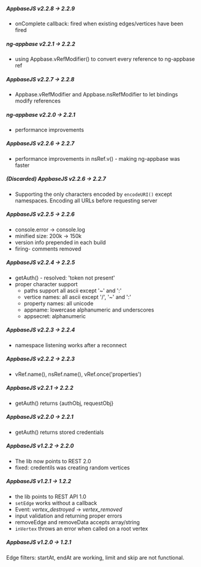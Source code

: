 ##### AppbaseJS v2.2.8 -> 2.2.9
- onComplete callback: fired when existing edges/vertices have been fired

##### ng-appbase v2.2.1 -> 2.2.2
- using Appbase.vRefModifier() to convert every reference to ng-appbase ref

##### AppbaseJS v2.2.7 -> 2.2.8
- Appbase.vRefModifier and Appbase.nsRefModifier to let bindings modify references

##### ng-appbase v2.2.0 -> 2.2.1
- performance improvements

##### AppbaseJS v2.2.6 -> 2.2.7
- performance improvements in nsRef.v() - making ng-appbase was faster

##### (Discarded) AppbaseJS v2.2.6 -> 2.2.7
- Supporting the only characters encoded by `encodeURI()` except namespaces. Encoding all URLs before requesting server

##### AppbaseJS v2.2.5 -> 2.2.6
- console.error -> console.log
- minified size: 200k -> 150k
- version info prepended in each build
- firing- comments removed

##### AppbaseJS v2.2.4 -> 2.2.5
- getAuth() - resolved: 'token not present'
- proper character support
  - paths support all ascii except '~' and ':'
  - vertice names: all ascii except '/', '~' and ':'
  - property names: all unicode
  - appname: lowercase alphanumeric and underscores
  - appsecret: alphanumeric

##### AppbaseJS v2.2.3 -> 2.2.4
- namespace listening works after a reconnect

##### AppbaseJS v2.2.2 -> 2.2.3
- vRef.name(), nsRef.name(), vRef.once('properties')

##### AppbaseJS v2.2.1 -> 2.2.2
- getAuth() returns {authObj, requestObj}

##### AppbaseJS v2.2.0 -> 2.2.1
- getAuth() returns stored credentials

##### AppbaseJS v1.2.2 -> 2.2.0
- The lib now points to REST 2.0
- fixed: credentils was creating random vertices

##### AppbaseJS v1.2.1 -> 1.2.2
- the lib points to REST API 1.0
- `setEdge` works without a callback
- Event: _vertex_destroyed_ -> _vertex_removed_
- input validation and returning proper errors
- removeEdge and removeData accepts array/string
- `inVertex` throws an error when called on a root vertex

##### AppbaseJS v1.2.0 -> 1.2.1
Edge filters: startAt, endAt are working, limit and skip are not functional.
